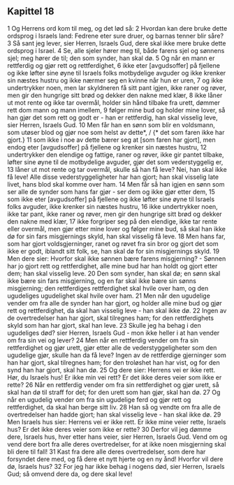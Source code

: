 ## Kapittel 18

1 Og Herrens ord kom til meg, og det lød så:
2 Hvordan kan dere bruke dette ordsprog i Israels land: Fedrene eter sure druer, og barnas tenner blir såre?
3 Så sant jeg lever, sier Herren, Israels Gud, dere skal ikke mere bruke dette ordsprog i Israel.
4 Se, alle sjeler hører meg til, både farens sjel og sønnens sjel; meg hører de til; den som synder, han skal dø.
5 Og når en mann er rettferdig og gjør rett og rettferdighet,
6 ikke eter [avgudsoffer] på fjellene og ikke løfter sine øyne til Israels folks motbydelige avguder og ikke krenker sin næstes hustru og ikke nærmer seg en kvinne når hun er uren,
7 og ikke undertrykker noen, men lar skyldneren få sitt pant igjen, ikke raner og røver, men gir den hungrige sitt brød og dekker den nakne med klær,
8 ikke låner ut mot rente og ikke tar overmål, holder sin hånd tilbake fra urett, dømmer rett dom mann og mann imellem,
9 følger mine bud og holder mine lover, så han gjør det som rett og godt er - han er rettferdig, han skal visselig leve, sier Herren, Israels Gud.
10 Men får han en sønn som blir en voldsmann, som utøser blod og gjør noe som helst av dette*, / {* det som faren ikke har gjort.}
11 som ikke i noe av dette bærer seg at [som faren har gjort], men endog eter [avgudsoffer] på fjellene og krenker sin næstes hustru,
12 undertrykker den elendige og fattige, raner og røver, ikke gir pantet tilbake, løfter sine øyne til de motbydelige avguder, gjør det som vederstyggelig er,
13 låner ut mot rente og tar overmål, skulle så han få leve? Nei, han skal ikke få leve! Alle disse vederstyggeligheter har han gjort; han skal visselig late livet, hans blod skal komme over ham.
14 Men får så han igjen en sønn som ser alle de synder som hans far gjør - ser dem og ikke gjør etter dem,
15 som ikke eter [avgudsoffer] på fjellene og ikke løfter sine øyne til Israels folks avguder, ikke krenker sin næstes hustru,
16 ikke undertrykker noen, ikke tar pant, ikke raner og røver, men gir den hungrige sitt brød og dekker den nakne med klær,
17 ikke forgriper seg på den elendige, ikke tar rente eller overmål, men gjør etter mine lover og følger mine bud, så skal han ikke dø for sin fars misgjernings skyld, han skal visselig få leve.
18 Men hans far, som har gjort voldsgjerninger, ranet og røvet fra sin bror og gjort det som ikke er godt, iblandt sitt folk, se, han skal dø for sin misgjernings skyld.
19 Men dere sier: Hvorfor skal ikke sønnen bære farens misgjerning? - Sønnen har jo gjort rett og rettferdighet, alle mine bud har han holdt og gjort etter dem; han skal visselig leve.
20 Den som synder, han skal dø; en sønn skal ikke bære sin fars misgjerning, og en far skal ikke bære sin sønns misgjerning; den rettferdiges rettferdighet skal hvile over ham, og den ugudeliges ugudelighet skal hvile over ham.
21 Men når den ugudelige vender om fra alle de synder han har gjort, og holder alle mine bud og gjør rett og rettferdighet, da skal han visselig leve - han skal ikke dø.
22 Ingen av de overtredelser han har gjort, skal tilregnes ham; for den rettferdighets skyld som han har gjort, skal han leve.
23 Skulle jeg ha behag i den ugudeliges død? sier Herren, Israels Gud - mon ikke heller i at han vender om fra sin vei og lever?
24 Men når en rettferdig vender om fra sin rettferdighet og gjør urett, gjør etter alle de vederstyggeligheter som den ugudelige gjør, skulle han da få leve? Ingen av de rettferdige gjerninger som han har gjort, skal tilregnes ham; for den troløshet han har vist, og for den synd han har gjort, skal han dø.
25 Og dere sier: Herrens vei er ikke rett. Hør, du Israels hus! Er ikke min vei rett? Er det ikke deres veier som ikke er rette?
26 Når en rettferdig vender om fra sin rettferdighet og gjør urett, så skal han dø til straff for det; for den urett som han gjør, skal han dø.
27 Og når en ugudelig vender om fra sin ugudelige ferd og gjør rett og rettferdighet, da skal han berge sitt liv.
28 Han så og vendte om fra alle de overtredelser han hadde gjort; han skal visselig leve - han skal ikke dø.
29 Men Israels hus sier: Herrens vei er ikke rett. Er ikke mine veier rette, Israels hus? Er det ikke deres veier som ikke er rette?
30 Derfor vil jeg dømme dere, Israels hus, hver etter hans veier, sier Herren, Israels Gud. Vend om og vend dere bort fra alle deres overtredelser, for at ikke noen misgjerning skal bli dere til fall!
31 Kast fra dere alle deres overtredelser, som dere har forsyndet dere med, og få dere et nytt hjerte og en ny ånd! Hvorfor vil dere dø, Israels hus?
32 For jeg har ikke behag i nogens død, sier Herren, Israels Gud; så omvend dere da, og dere skal leve!
